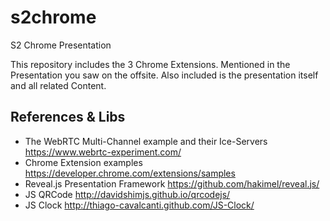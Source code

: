 s2chrome
========

S2 Chrome Presentation

This repository includes the 3 Chrome Extensions. Mentioned in the Presentation you saw on the offsite.
Also included is the presentation itself and all related Content.


## References & Libs
- The WebRTC Multi-Channel example and their Ice-Servers https://www.webrtc-experiment.com/
- Chrome Extension examples https://developer.chrome.com/extensions/samples
- Reveal.js Presentation Framework https://github.com/hakimel/reveal.js/
- JS QRCode http://davidshimjs.github.io/qrcodejs/
- JS Clock http://thiago-cavalcanti.github.com/JS-Clock/
